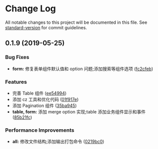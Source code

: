 # Change Log

All notable changes to this project will be documented in this file. See [standard-version](https://github.com/conventional-changelog/standard-version) for commit guidelines.

## 0.1.9 (2019-05-25)


### Bug Fixes

* **form:** 修复表单组件默认值和 option 问题;添加搜索等组件选项 ([fc2cfeb](https://github.com/rni-l/easy-operation-component/commit/fc2cfeb))


### Features

* 完善 Table 组件 ([ee54994](https://github.com/rni-l/easy-operation-component/commit/ee54994))
* 添加 cz 工具和优化代码 ([01f917e](https://github.com/rni-l/easy-operation-component/commit/01f917e))
* 添加 Pagination 组件 ([35ba945](https://github.com/rni-l/easy-operation-component/commit/35ba945))
* **table, form:** 添加 merge option 实现;table 添加业务组件显示和事件 ([85b21fc](https://github.com/rni-l/easy-operation-component/commit/85b21fc))


### Performance Improvements

* **all:** 修改文件结构;添加输出打包命令 ([0219bc0](https://github.com/rni-l/easy-operation-component/commit/0219bc0))
